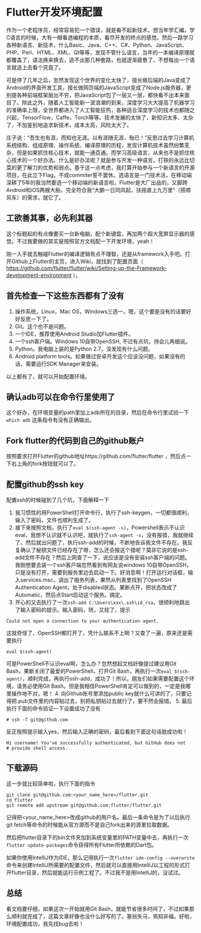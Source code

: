 # Flutter开发环境配置 #

作为一个老程序员，经常容易犯一个错误，就是看不起新技术。想当年学汇编，学C语言的时候，大有一眼看透编程的本质，看尽开发的终点的感觉。然后一路学习各种新语言、新技术，什么Basic、Java、C++、C#、Python、JavaScript、PHP、Perl、HTML、XML、Qt等等，发现不管什么语言，当年的一本编译原理就都覆盖了，语法换来换去，逃不出那几种套路，也就逐渐疲惫了，不想每出一个语言就追上去看个究竟了。

可是停了几年之后，忽然发现这个世界的变化太快了，擅长做后端的Java变成了Android的界面开发工具，擅长做网页端的JavaScript变成了Node.js服务器，更别提各种前端框架层出不穷，把JavaScript包了一层又一层，都快看不出本来面目了。除此之外，随着人工智能新一波浪潮的到来，深度学习大大提高了机器学习的准确率上限，全世界都进入了人工智能狂热，各种适合深度学习的技术也都随之兴起，TensorFlow，Caffe，Torch等等。技术发展的太快了，新知识太多、太杂了，不加鉴别地追求新技术，成本太高，风险太大了。

庄子说：“吾生也有涯，而知也无涯。以有涯随无涯，殆已！”反思过去学习计算机系统结构、组成原理、操作系统、编译原理的历程，发现计算机技术虽然纷繁芜杂，但是如果抓住核心技术，就能一通百通。而学习高级语言，从来也不是抓住核心技术的一个好办法。什么是好办法呢？就是参与开发一种语言。打铁的永远比切菜的更了解刀的优势和弱点。基于这一点考虑，我打算开始参与一个新语言的开源项目，在此立下Flag，不成commiter誓不罢休。选语言是一门技术活，在移动端深耕了5年的我当然要选一个移动端的新语言啦，Flutter是大厂出品的，又脚跨Android和iOS两艘大船，完全符合我“大鹏一日同风起，扶摇直上九万里”（搭顺风车）的需求，就它了。

## 工欲善其事，必先利其器 ##

这个标题起的有点像要买一台新电脑，配个新键盘，再加两个超大宽屏显示器的感觉。不过我要做的其实是按照官方文档配一下开发环境，yeah！

刚一入手就去触碰Flutter的编译逻辑有点不理智，还是从framework入手吧。打开Github上Flutter的主页，进入Wiki，就找到了配置页面（ https://github.com/flutter/flutter/wiki/Setting-up-the-Framework-development-environment ）。

## 首先检查一下这些东西都有了没有 ##

1. 操作系统，Linux，Mac OS，Windows三选一。嗯，这个要是没有的话要好好反思一下了。
2. Git。这个也不是问题。
3. 一个IDE，推荐使用Android Studio加Flutter插件。
4. 一个ssh客户端。Windows 10自带OpenSSH, 不过有点坑，待会儿再细说。
5. Python。我电脑上装的是Python 2.7，没发现有什么问题。
6. Android platform tools。如果做过安卓开发这个应该没问题，如果没有的话，需要运行SDK Manager来安装。

以上都有了，就可以开始配置环境。

## 确认adb可以在命令行里使用了 ##

这个好办，在环境变量的path里加上adb所在的目录，然后在命令行里试验一下 `which adb` 这条指令有没有正确输出。

## Fork flutter的代码到自己的github账户 ##

按照要求打开Flutter的github地址https://github.com/flutter/flutter ，然后点一下右上角的fork按钮就可以了。

## 配置github的ssh key ##

配置ssh的时候碰到了几个坑，下面解释一下

1. 我习惯性的用PowerShell打开命令行，执行了ssh-keygen，一切都很顺利，输入了密码，文件也顺利生成了。
2. 接下来按照文档，执行了`eval $(ssh-agent -s)`，Powershell表示不认识eval，我想不认识就不认识吧，就执行了`ssh-agent -s`，没有报错，我就继续了。然后就出问题了，执行ssh-add的时候，不断地告诉我文件不存在。我反复确认了秘钥文件已经存在了呀，怎么还会报这个错呢？莫非它说的是ssh-add文件不存在？然后上网查了一下，说应该是没有安装ssh客户端的问题。我刚想要去装一个ssh客户端忽然看到有网友说windows 10自带OpenSSH，只是没有打开，需要到服务里边去启动一下。好消息啊！打开运行对话框，输入services.msc，调出了服务列表，果然从列表里找到了OpenSSH Authentication Agent，处于disabled状态。果断点开，把状态改成了Automatic，然后点Start启动这个服务。搞定。
3. 开心的又去执行了一次`ssh-add C:\Users\xxx\.ssh\id_rsa`，很顺利地跳出了输入密码的提示。输入密码，咣，又挂了，提示
```
Could not open a connection to your authentication agent.
```
这就奇怪了，OpenSSH都打开了，凭什么联系不上啊？又查了一遍，原来还是需要执行
```
eval $(ssh-agent)
```
可是PowerShell不认识eval啊，怎么办？忽然想起文档好像提过建议用Git Bash，果断关闭了最爱的PowerShell，打开Git Bash，再执行一次`eval $(ssh-agent)`，顺利完成，再执行ssh-add，成功了！所以，朋友们如果需要配置这个环境，请务必使用Git Bash。但是我相信PowerShell肯定可以做到的，一定是我哪里操作地不对，嗯！
4. 向Github账号里添加public key就什么可讲的了，只要记得把.pub文件里的内容贴过去，别把私钥贴过去就行了，要不然会报错。
5. 最后执行下面的命令验证一下设置成功了没有
```
# ssh -T git@github.com
```
反正按照提示输入yes，然后输入正确的密码，最后看到下面这句话就成功啦！
```
Hi username! You've successfully authenticated, but GitHub does not
# provide shell access.
```

## 下载源码 ##
这一步就比较简单啦，执行下面的指令
```
git clone git@github.com:<your_name_here>/flutter.git
cd flutter
git remote add upstream git@github.com:flutter/flutter.git
```
记得把<your_name_here>改成github的用户名。最后一条命令是为了以后执行git fetch等命令的时候能从官方源而不是自己fork出来的源里拉取数据。

然后把flutter目录下的bin文件夹加到系统变量里的PATH变量中去，再执行一次`flutter update-packages`命令获得所有Flutter所依赖的Dart包。

如果你使用IntelliJ作为IDE，那么记得执行一次`flutter ide-config --overwrite`命令来创建IntelliJ所需要的配置文件，然后就可以直接用IntelliJ以工程的形式打开flutter目录，然后就能运行示例工程了。不过我不是用IntelliJ的，没试过。

## 总结 ##

看文档要仔细，如果这次一开始就用Git Bash，就能节省很多时间了，不过如果那么顺利就完成了，这篇文章好像也没什么好写的了。塞翁失马，焉知非福。好啦，环境配置成功，我先找bug去啦！
